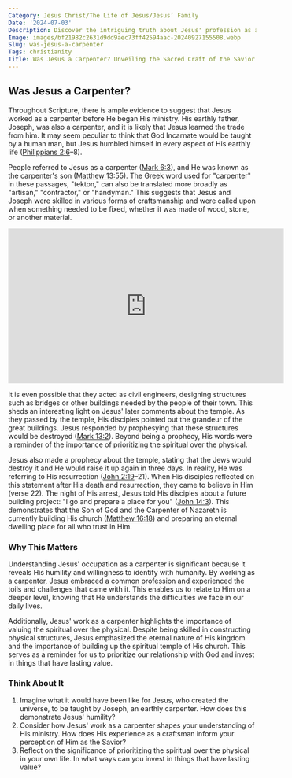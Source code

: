 ```yaml
---
Category: Jesus Christ/The Life of Jesus/Jesus’ Family
Date: '2024-07-03'
Description: Discover the intriguing truth about Jesus' profession as a carpenter and its significance in his life and teachings. Uncover the historical context and biblical references surrounding Jesus' carpentry work.
Image: images/bf21982c2631d9dd9aec73ff42594aac-20240927155508.webp
Slug: was-jesus-a-carpenter
Tags: christianity
Title: Was Jesus a Carpenter? Unveiling the Sacred Craft of the Savior
---
```


## Was Jesus a Carpenter?

Throughout Scripture, there is ample evidence to suggest that Jesus worked as a carpenter before He began His ministry. His earthly father, Joseph, was also a carpenter, and it is likely that Jesus learned the trade from him. It may seem peculiar to think that God Incarnate would be taught by a human man, but Jesus humbled himself in every aspect of His earthly life ([Philippians 2:6](https://www.bibleref.com/Philippians/2/Philippians-2-6.html)–8).

People referred to Jesus as a carpenter ([Mark 6:3](https://www.bibleref.com/Mark/6/Mark-6-3.html)), and He was known as the carpenter's son ([Matthew 13:55](https://www.bibleref.com/Matthew/13/Matthew-13-55.html)). The Greek word used for "carpenter" in these passages, "tekton," can also be translated more broadly as "artisan," "contractor," or "handyman." This suggests that Jesus and Joseph were skilled in various forms of craftsmanship and were called upon when something needed to be fixed, whether it was made of wood, stone, or another material.


<iframe width="560" height="315" src="https://www.youtube.com/embed/a0YHhdfwyY0" frameborder="0" allow="autoplay; encrypted-media" allowfullscreen></iframe>


It is even possible that they acted as civil engineers, designing structures such as bridges or other buildings needed by the people of their town. This sheds an interesting light on Jesus' later comments about the temple. As they passed by the temple, His disciples pointed out the grandeur of the great buildings. Jesus responded by prophesying that these structures would be destroyed ([Mark 13:2](https://www.bibleref.com/Mark/13/Mark-13-2.html)). Beyond being a prophecy, His words were a reminder of the importance of prioritizing the spiritual over the physical.

Jesus also made a prophecy about the temple, stating that the Jews would destroy it and He would raise it up again in three days. In reality, He was referring to His resurrection ([John 2:19](https://www.bibleref.com/John/2/John-2-19.html)–21). When His disciples reflected on this statement after His death and resurrection, they came to believe in Him (verse 22). The night of His arrest, Jesus told His disciples about a future building project: "I go and prepare a place for you" ([John 14:3](https://www.bibleref.com/John/14/John-14-3.html)). This demonstrates that the Son of God and the Carpenter of Nazareth is currently building His church ([Matthew 16:18](https://www.bibleref.com/Matthew/16/Matthew-16-18.html)) and preparing an eternal dwelling place for all who trust in Him.

### Why This Matters

Understanding Jesus' occupation as a carpenter is significant because it reveals His humility and willingness to identify with humanity. By working as a carpenter, Jesus embraced a common profession and experienced the toils and challenges that came with it. This enables us to relate to Him on a deeper level, knowing that He understands the difficulties we face in our daily lives.

Additionally, Jesus' work as a carpenter highlights the importance of valuing the spiritual over the physical. Despite being skilled in constructing physical structures, Jesus emphasized the eternal nature of His kingdom and the importance of building up the spiritual temple of His church. This serves as a reminder for us to prioritize our relationship with God and invest in things that have lasting value.

### Think About It

1. Imagine what it would have been like for Jesus, who created the universe, to be taught by Joseph, an earthly carpenter. How does this demonstrate Jesus' humility?
2. Consider how Jesus' work as a carpenter shapes your understanding of His ministry. How does His experience as a craftsman inform your perception of Him as the Savior?
3. Reflect on the significance of prioritizing the spiritual over the physical in your own life. In what ways can you invest in things that have lasting value?